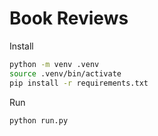 # Book Reviews

Install

```bash
python -m venv .venv
source .venv/bin/activate
pip install -r requirements.txt
```

Run

```bash
python run.py
```
